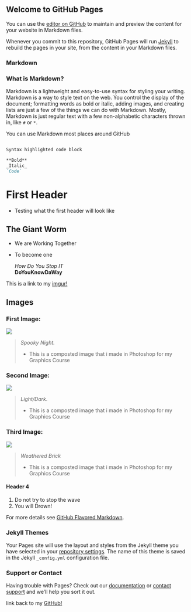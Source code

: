 ## Welcome to GitHub Pages

You can use the [editor on GitHub](https://github.com/Swishrr/Swishrr.github.io/edit/master/index.md) to maintain and preview the content for your website in Markdown files.

Whenever you commit to this repository, GitHub Pages will run [Jekyll](https://jekyllrb.com/) to rebuild the pages in your site, from the content in your Markdown files.

### Markdown
### What is Markdown?


Markdown is a lightweight and easy-to-use syntax for styling your writing. Markdown is a way to style text on the web. You control the display of the document; formatting words as bold or italic, adding images, and creating lists are just a few of the things we can do with Markdown. Mostly, Markdown is just regular text with a few non-alphabetic characters thrown in, like `#` or `*`.

You can use Markdown most places around GitHub

```markdown

Syntax highlighted code block

**Bold**
_Italic_
`Code`

```
# First Header 
- Testing what the first header will look like

## The Giant Worm
- We are Working Together
- To become one


  _How Do You Stop IT_  
  **DoYouKnowDaWay**
  

This is a link to my [imgur!](https://imgur.com/user/Swisherr) 

## Images

### First Image:

![](https://swishrr.github.io/Swishrr/Images/Final_Project.jpg)

> _Spooky Night._
> - This is a composted image that i made in Photoshop for my Graphics Course


### Second Image:

![](https://swishrr.github.io/Swishrr/Images/Composted_Image.png)

> _Light/Dark._
> - This is a composted image that i made in Photoshop for my Graphics Course


### Third Image:

![](https://swishrr.github.io/Swishrr/Images/Weathered%20Textured%20Sign_CAR.png)

> _Weathered Brick_
> - This is a composted image that i made in Photoshop for my Graphics Course



#### Header 4

1. Do not try to stop the wave
2. You will Drown!



For more details see [GitHub Flavored Markdown](https://guides.github.com/features/mastering-markdown/).

### Jekyll Themes

Your Pages site will use the layout and styles from the Jekyll theme you have selected in your [repository settings](https://github.com/Swishrr/Swishrr.github.io/settings). The name of this theme is saved in the Jekyll `_config.yml` configuration file.

### Support or Contact

Having trouble with Pages? Check out our [documentation](https://help.github.com/categories/github-pages-basics/) or [contact support](https://github.com/contact) and we’ll help you sort it out.


link back to my [GitHub!](https://github.com/Swishrr) 
